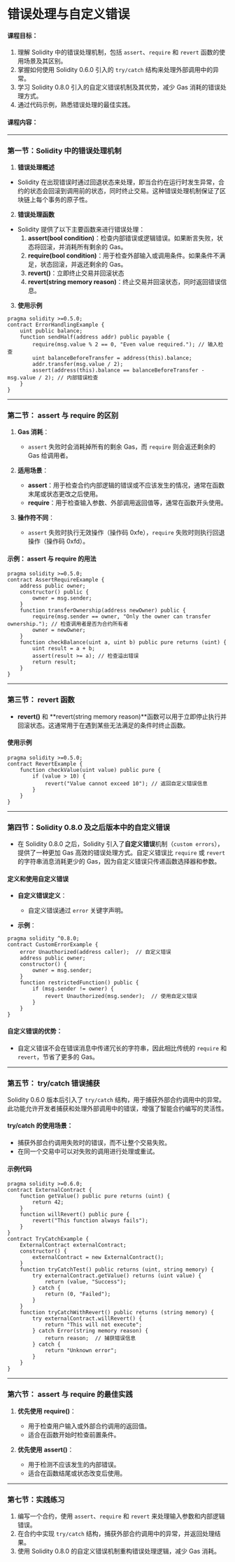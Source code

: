 # 错误处理与自定义错误

#### **课程目标：**

1. 理解 Solidity 中的错误处理机制，包括 `assert`、`require` 和 `revert` 函数的使用场景及其区别。
2. 掌握如何使用 Solidity 0.6.0 引入的 `try/catch` 结构来处理外部调用中的异常。
3. 学习 Solidity 0.8.0 引入的自定义错误机制及其优势，减少 Gas 消耗的错误处理方式。
4. 通过代码示例，熟悉错误处理的最佳实践。

#### **课程内容：**

---

### **第一节：Solidity 中的错误处理机制**

1. **错误处理概述**

- Solidity 在出现错误时通过回退状态来处理，即当合约在运行时发生异常，合约的状态会回滚到调用前的状态，同时终止交易。这种错误处理机制保证了区块链上每个事务的原子性。

2. **错误处理函数**

- Solidity 提供了以下主要函数来进行错误处理：
  1. **assert(bool condition)**：检查内部错误或逻辑错误。如果断言失败，状态将回滚，并消耗所有剩余的 Gas。
  2. **require(bool condition)**：用于检查外部输入或调用条件。如果条件不满足，状态回滚，并返还剩余的 Gas。
  3. **revert()**：立即终止交易并回滚状态
  4. **revert(string memory reason)**：终止交易并回滚状态，同时返回错误信息。

3. **使用示例**

```solidity
pragma solidity >=0.5.0;
contract ErrorHandlingExample {
    uint public balance;
    function sendHalf(address addr) public payable {
        require(msg.value % 2 == 0, "Even value required."); // 输入检查
        uint balanceBeforeTransfer = address(this).balance;
        addr.transfer(msg.value / 2);
        assert(address(this).balance == balanceBeforeTransfer - msg.value / 2); // 内部错误检查
    }
}
```

---

### **第二节：** **assert** **与** **require** **的区别**

1. **Gas 消耗**：

   - `assert` 失败时会消耗掉所有的剩余 Gas，而 `require` 则会返还剩余的 Gas 给调用者。
2. **适用场景**：

   - **assert**：用于检查合约内部逻辑的错误或不应该发生的情况，通常在函数末尾或状态更改之后使用。
   - **require**：用于检查输入参数、外部调用返回值等，通常在函数开头使用。
3. **操作符不同**：

   - `assert` 失败时执行无效操作（操作码 0xfe），`require` 失败时则执行回退操作（操作码 0xfd）。

#### **示例：** **assert** **与** **require** **的用法**

```solidity
pragma solidity >=0.5.0;
contract AssertRequireExample {
    address public owner;
    constructor() public {
        owner = msg.sender;
    }
    function transferOwnership(address newOwner) public {
        require(msg.sender == owner, "Only the owner can transfer ownership."); // 检查调用者是否为合约所有者
        owner = newOwner;
    }
    function checkBalance(uint a, uint b) public pure returns (uint) {
        uint result = a + b;
        assert(result >= a); // 检查溢出错误
        return result;
    }
}
```

---

### **第三节：** **revert** **函数**

- **revert()** 和 **revert(string memory reason)**函数可以用于立即停止执行并回滚状态。这通常用于在遇到某些无法满足的条件时终止函数。

#### **使用示例**

```solidity
pragma solidity >=0.5.0;
contract RevertExample {
    function checkValue(uint value) public pure {
        if (value > 10) {
            revert("Value cannot exceed 10"); // 返回自定义错误信息
        }
    }
}
```

---

### **第四节：Solidity 0.8.0 及之后版本中的自定义错误**

- 在 Solidity 0.8.0 之后，Solidity 引入了**自定义错误**机制（`custom errors`），提供了一种更加 Gas 高效的错误处理方式。自定义错误比 `require` 或 `revert` 的字符串消息消耗更少的 Gas，因为自定义错误只传递函数选择器和参数。

#### **定义和使用自定义错误**

- **自定义错误定义**：

  - 自定义错误通过 `error` 关键字声明。
- **示例**：

```solidity
pragma solidity ^0.8.0;
contract CustomErrorExample {
    error Unauthorized(address caller);  // 自定义错误
    address public owner;
    constructor() {
        owner = msg.sender;
    }
    function restrictedFunction() public {
        if (msg.sender != owner) {
            revert Unauthorized(msg.sender);  // 使用自定义错误
        }
    }
}
```

#### **自定义错误的优势：**

- 自定义错误不会在错误消息中传递冗长的字符串，因此相比传统的 `require` 和 `revert`，节省了更多的 Gas。

---

### **第五节：** **try/catch** **错误捕获**

Solidity 0.6.0 版本后引入了 `try/catch` 结构，用于捕获外部合约调用中的异常。此功能允许开发者捕获和处理外部调用中的错误，增强了智能合约编写的灵活性。

#### **try/catch** **的使用场景：**

- 捕获外部合约调用失败时的错误，而不让整个交易失败。
- 在同一个交易中可以对失败的调用进行处理或重试。

#### **示例代码**

```solidity
pragma solidity >=0.6.0;
contract ExternalContract {
    function getValue() public pure returns (uint) {
        return 42;
    }
    function willRevert() public pure {
        revert("This function always fails");
    }
}
contract TryCatchExample {
    ExternalContract externalContract;
    constructor() {
        externalContract = new ExternalContract();
    }
    function tryCatchTest() public returns (uint, string memory) {
        try externalContract.getValue() returns (uint value) {
            return (value, "Success");
        } catch {
            return (0, "Failed");
        }
    }
    function tryCatchWithRevert() public returns (string memory) {
        try externalContract.willRevert() {
            return "This will not execute";
        } catch Error(string memory reason) {
            return reason;  // 捕获错误信息
        } catch {
            return "Unknown error";
        }
    }
}
```

---

### **第六节：** **assert** **与** **require** **的最佳实践**

1. **优先使用** **require()**：

   - 用于检查用户输入或外部合约调用的返回值。
   - 适合在函数开始时检查前置条件。
2. **优先使用** **assert()**：

   - 用于检测不应该发生的内部错误。
   - 适合在函数结尾或状态改变后使用。

---

### **第七节：实践练习**

1. 编写一个合约，使用 `assert`、`require` 和 `revert` 来处理输入参数和内部逻辑错误。
2. 在合约中实现 `try/catch` 结构，捕获外部合约调用中的异常，并返回处理结果。
3. 使用 Solidity 0.8.0 的自定义错误机制重构错误处理逻辑，减少 Gas 消耗。
